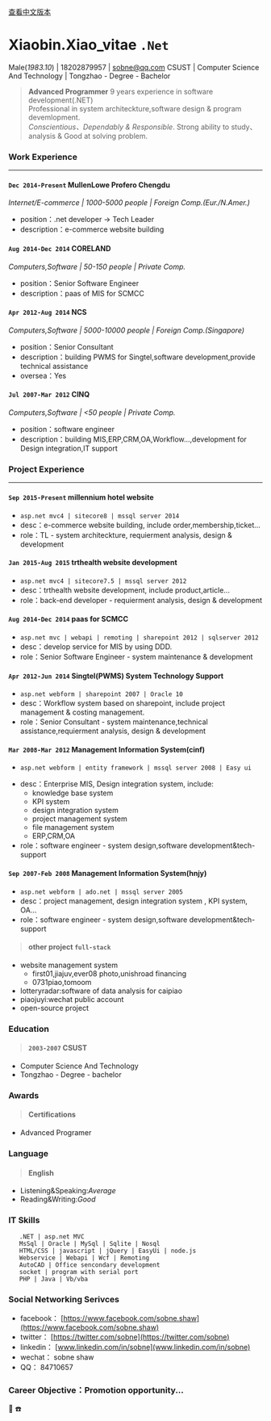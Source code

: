 
[查看中文版本](https://sobne.github.io/zh)
    
	

#  Xiaobin.Xiao_vitae `.Net`

  Male(*1983.10*) | 18202879957 | sobne@qq.com 
  CSUST | Computer Science And Technology | Tongzhao - Degree - Bachelor

> **Advanced Programmer** 9 years experience in software development(.NET)  
> Professional in system architeckture,software design & program devemlopment.  
> *Conscientious、Dependably & Responsible*.
> Strong ability to study、analysis & Good at solving problem.


### **Work Experience**

* * *

#### `Dec 2014-Present` MullenLowe Profero Chengdu
*Internet/E-commerce | 1000-5000 people | Foreign Comp.(Eur./N.Amer.)*

*   position：.net developer -> Tech Leader  
*   description：e-commerce website building
   
#### `Aug 2014-Dec 2014` CORELAND
*Computers,Software | 50-150 people | Private Comp.*

*   position：Senior Software Engineer  
*   description：paas of MIS for SCMCC
   
#### `Apr 2012-Aug 2014` NCS
*Computers,Software | 5000-10000 people | Foreign Comp.(Singapore)*

*   position：Senior Consultant  
*   description：building PWMS for Singtel,software development,provide technical assistance  
*   oversea：Yes
   
#### `Jul 2007-Mar 2012` CINQ
*Computers,Software | <50 people | Private Comp.*

*   position：software engineer  
*   description：building MIS,ERP,CRM,OA,Workflow...,development for Design integration,IT support
    
	

### **Project Experience**

* * *

#### `Sep 2015-Present` millennium hotel website

  *  `asp.net mvc4 | sitecore8 | mssql server 2014 `  
  *  desc：e-commerce website building, include order,membership,ticket...  
  *  role：TL - system architeckture, requierment analysis, design & development  
   
#### `Jan 2015-Aug 2015` trthealth website development

  *  `asp.net mvc4 | sitecore7.5 | mssql server 2012 `
  *  desc：trthealth website development, include product,article...  
  *  role：back-end developer - requierment analysis, design & development
   
#### `Aug 2014-Dec 2014` paas for SCMCC

  *  `asp.net mvc | webapi | remoting | sharepoint 2012 | sqlserver 2012 `
  *  desc：develop service for MIS by using DDD.  
  *  role：Senior Software Engineer - system maintenance & development
   
#### `Apr 2012-Jun 2014` Singtel(PWMS) System Technology Support

  *  `asp.net webform | sharepoint 2007 | Oracle 10 `
  *  desc：Workflow system based on sharepoint, include project management & costing management.  
  *  role：Senior Consultant - system maintenance,technical assistance,requierment analysis, design & development
   
#### `Mar 2008-Mar 2012` Management Information System(cinf)

  *  `asp.net webform | entity framework | mssql server 2008 | Easy ui `
  - desc：Enterprise MIS, Design integration system, include: 
    - knowledge base system
    - KPI system
    - design integration system
    - project management system
    - file management system
    - ERP,CRM,OA
  - role：software engineer - system design,software development&tech-support
   
#### `Sep 2007-Feb 2008` Management Information System(hnjy)

  *  `asp.net webform | ado.net | mssql server 2005 `
  *  desc：project management, design integration system , KPI system, OA...  
  *  role：software engineer - system design,software development&tech-support
   
> #### other project `full-stack`  
  - website management system  
    - first01,jiajuv,ever08 photo,unishroad financing  
    - 0731piao,tomoom  
  - lotteryradar:software of data analysis for caipiao  
  - piaojuyi:wechat public account  
  - open-source project  
   

### Education  
> #### `2003-2007` CSUST  
  *  Computer Science And Technology  
  *  Tongzhao - Degree - bachelor

### Awards  
> #### Certifications  
   *  Advanced Programer
  
### Language  
> #### English  
   * Listening&Speaking:*Average*  
   * Reading&Writing:*Good*
   
### IT Skills  
```
   .NET | asp.net MVC
   MsSql | Oracle | MySql | Sqlite | Nosql
   HTML/CSS | javascript | jQuery | EasyUi | node.js
   Webservice | Webapi | Wcf | Remoting
   AutoCAD | Office sencondary development
   socket | program with serial port
   PHP | Java | Vb/vba
```
   

### Social Networking Serivces
  * facebook： [https://www.facebook.com/sobne.shaw](https://www.facebook.com/sobne.shaw)
  * twitter：  [https://twitter.com/sobne](https://twitter.com/sobne)
  * linkedin： [www.linkedin.com/in/sobne](www.linkedin.com/in/sobne)
  * wechat：   sobne shaw
  * QQ：       84710657

  
### Career Objective：Promotion opportunity...


 :e-mail:
 :phone:



